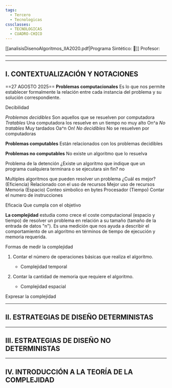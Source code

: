 ```yaml
---
tags:
  - Tercero
  - Tecnologicas
cssclasses:
  - TECNOLOGICAS
  - CUADRO-CHICO
---
```

[[analisisDisenoAlgoritmos_IIA2020.pdf|Programa Sintético: 📄]]
Profesor: 
____
____
## I. CONTEXTUALIZACIÓN Y NOTACIONES

==27 AGOSTO 2025==
__Problemas computacionales__ Es lo que nos permite establecer formalmente la relación entre cada instancia del problema y su solución correspondiente.

Decibilidad

_Problemas decidibles_ Son aquellos que se resuelven por computadora
	_Tratables_ Una computadora los resuelve en un tiempo no muy alto On^a
	_No tratables_ Muy tardados Oa^n  On! 
_No decidibles_ No se resuelven por computadoras

__Problemas computables__ Están relacionados con los problemas decidibles

__Problemas no computables__ No existe un algoritmo que lo resuelva

Problema de la detención ¿Existe un algoritmo que indique que un programa cualquiera terminara o se ejecutara sin fin?
no

Multiples algoritmos que pueden resolver un problema
¿Cuál es mejor? (Eficiencia) Relacionado con el uso de recursos
Mejor uso de recursos
	Memoria (Espacio) Conteo simbolico en bytes
	Procesador (Tiempo) Contar el numero de instrucciones 

Eficacia Que cumpla con el objetivo

__La complejidad__ estudia como crece el coste computacional (espacio y tiempo) de resolver un problema en relación a su tamaño (tamaño de la entrada de datos "n"). Es una medición que nos ayuda a describir el comportamiento de un algoritmo en términos de tiempo de ejecución y memoria requerida.

Formas de medir la complejidad
1.  Contar el número de operaciones básicas que realiza el algoritmo.
    - Complejidad temporal


2. Contar la cantidad de memoria que requiere el algoritmo.
    - Complejidad espacial

Expresar la complejidad 

____
## II.  ESTRATEGIAS DE DISEÑO DETERMINISTAS

____
## III.  ESTRATEGIAS DE DISEÑO NO DETERMINISTAS

____
## IV.  INTRODUCCIÓN A LA TEORÍA DE LA COMPLEJIDAD 

